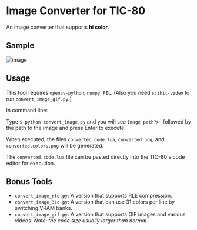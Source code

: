 # Image Converter for TIC-80
An image converter that supports **hi color**.
## Sample
![image](https://github.com/src3453/Image-Converter-for-TIC-80/assets/103661526/cb19a633-d878-4d0b-a2fe-dad027dc8fc4)
## Usage
This tool requires `opencv-python`, `numpy`, `PIL`. (Also you need `scikit-video` to run `convert_image_gif.py`.)



In command line:



Type `$ python convert_image.py` and you will see `Image path?> ` followed by the path to the image and press Enter to execute.



When executed, the files `converted.code.lua`, `converted.png`, and `converted.colors.png` will be generated.



The `converted.code.lua` file can be pasted directly into the TIC-80's code editor for execution.



## Bonus Tools



- `convert_image_rle.py`: A version that supports RLE compression.
- `convert_image_31c.py`: A version that can use 31 colors per line by switching VRAM banks.
- `convert_image_gif.py`: A version that supports GIF images and various videos. *Note: the code size usually larger than normal.*
